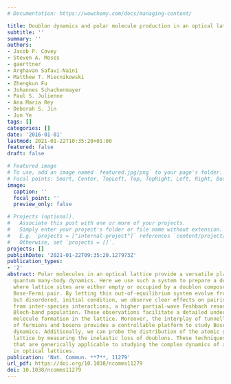 ```yaml
---
# Documentation: https://wowchemy.com/docs/managing-content/

title: Doublon dynamics and polar molecule production in an optical lattice
subtitle: ''
summary: ''
authors:
- Jacob P. Covey
- Steven A. Moses
- gaerttner
- Arghavan Safavi-Naini
- Matthew T. Miecnikowski
- Zhengkun Fu
- Johannes Schachenmayer
- Paul S. Julienne
- Ana Maria Rey
- Deborah S. Jin
- Jun Ye
tags: []
categories: []
date: '2016-01-01'
lastmod: 2021-01-22T10:35:20+01:00
featured: false
draft: false

# Featured image
# To use, add an image named `featured.jpg/png` to your page's folder.
# Focal points: Smart, Center, TopLeft, Top, TopRight, Left, Right, BottomLeft, Bottom, BottomRight.
image:
  caption: ''
  focal_point: ''
  preview_only: false

# Projects (optional).
#   Associate this post with one or more of your projects.
#   Simply enter your project's folder or file name without extension.
#   E.g. `projects = ["internal-project"]` references `content/project/deep-learning/index.md`.
#   Otherwise, set `projects = []`.
projects: []
publishDate: '2021-01-22T09:35:20.127973Z'
publication_types:
- '2'
abstract: Polar molecules in an optical lattice provide a versatile platform to study
  quantum many-body dynamics. Here we use such a system to prepare a density distribution
  where lattice sites are either empty or occupied by a doublon composed of an interacting
  Bose-Fermi pair. By letting this out-of-equilibrium system evolve from a well-defined,
  but disordered, initial condition, we observe clear effects on pairing that arise
  from inter-species interactions, a higher partial-wave Feshbach resonance and excited
  Bloch-band population. These observations facilitate a detailed understanding of
  molecule formation in the lattice. Moreover, the interplay of tunnelling and interaction
  of fermions and bosons provides a controllable platform to study Bose-Fermi Hubbard
  dynamics. Additionally, we can probe the distribution of the atomic gases in the
  lattice by measuring the inelastic loss of doublons. These techniques realize tools
  that are generically applicable to studying the complex dynamics of atomic mixtures
  in optical lattices.
publication: 'Nat. Commun. **7**, 11279'
url_pdf: https://doi.org/10.1038/ncomms11279
doi: 10.1038/ncomms11279
---
```

